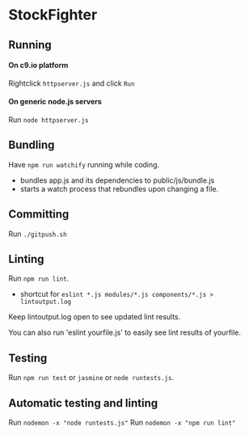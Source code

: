 # StockFighter

## Running

#### On c9.io platform
Rightclick `httpserver.js` and click `Run`

#### On generic node.js servers
Run `node httpserver.js`

## Bundling
Have `npm run watchify` running while coding. 
- bundles app.js and its dependencies to public/js/bundle.js
- starts a watch process that rebundles upon changing a file.

## Committing
Run `./gitpush.sh`

## Linting
Run `npm run lint`.
- shortcut for `eslint *.js modules/*.js components/*.js > lintoutput.log`

Keep lintoutput.log open to see updated lint results.

You can also run 'eslint yourfile.js' to easily see lint results of yourfile.

## Testing
Run `npm run test` or `jasmine` or `node runtests.js`.

## Automatic testing and linting
Run `nodemon -x "node runtests.js"`
Run `nodemon -x "npm run lint"`